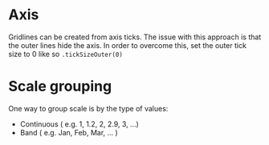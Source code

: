 # Axis

Gridlines can be created from axis ticks. The issue with this approach is that the outer lines hide the axis. In order to overcome this, set the outer tick size to 0 like so `.tickSizeOuter(0)`

# Scale grouping

One way to group scale is by the type of values:

- Continuous ( e.g. 1, 1.2, 2, 2.9, 3, ...)
- Band ( e.g. Jan, Feb, Mar, ... )